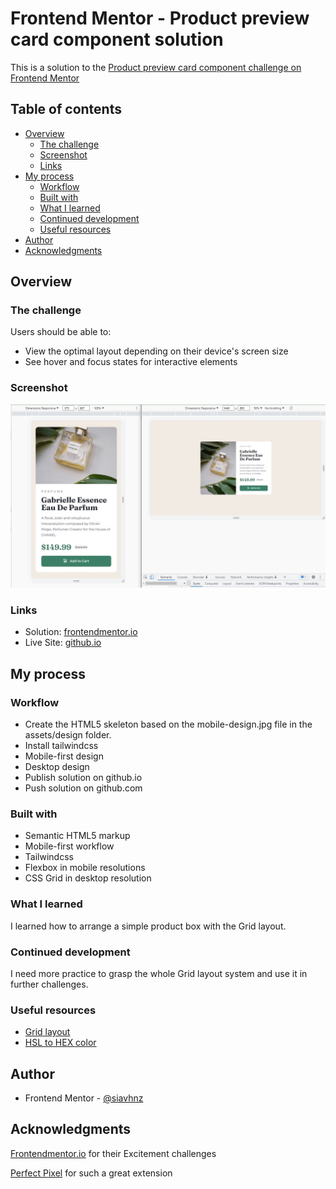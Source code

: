 # Frontend Mentor - Product preview card component solution

This is a solution to the [Product preview card component challenge on Frontend Mentor](https://www.frontendmentor.io/challenges/product-preview-card-component-GO7UmttRfa)

## Table of contents

- [Overview](#overview)
  - [The challenge](#the-challenge)
  - [Screenshot](#screenshot)
  - [Links](#links)
- [My process](#my-process)
  - [Workflow](#workflow)
  - [Built with](#built-with)
  - [What I learned](#what-i-learned)
  - [Continued development](#continued-development)
  - [Useful resources](#useful-resources)
- [Author](#author)
- [Acknowledgments](#acknowledgments)

## Overview

### The challenge

Users should be able to:

- View the optimal layout depending on their device's screen size
- See hover and focus states for interactive elements

### Screenshot

![screenshot](./assets/images/screenshot.JPG)

### Links

- Solution: [frontendmentor.io](https://your-solution-url.com)
- Live Site: [github.io](https://siavhnz.github.io/frontendmentor/4.product-preview-card/index.html)

## My process

### Workflow

- Create the HTML5 skeleton based on the mobile-design.jpg file in the assets/design folder.
- Install tailwindcss
- Mobile-first design
- Desktop design
- Publish solution on github.io
- Push solution on github.com

### Built with

- Semantic HTML5 markup
- Mobile-first workflow
- Tailwindcss
- Flexbox in mobile resolutions
- CSS Grid in desktop resolution

### What I learned

I learned how to arrange a simple product box with the Grid layout.

### Continued development

I need more practice to grasp the whole Grid layout system and use it in further challenges.

### Useful resources

- [Grid layout](https://developer.mozilla.org/en-US/docs/Learn/CSS/CSS_layout/Grids)
- [HSL to HEX color](https://htmlcolors.com/hsl-to-hex)

## Author

- Frontend Mentor - [@siavhnz](https://www.frontendmentor.io/profile/siavhnz)

## Acknowledgments

[Frontendmentor.io](https://www.frontendmentor.io/challenges) for their Excitement challenges  

[Perfect Pixel](https://chrome.google.com/webstore/detail/perfectpixel-by-welldonec/dkaagdgjmgdmbnecmcefdhjekcoceebi?hl=en) for such a great extension
